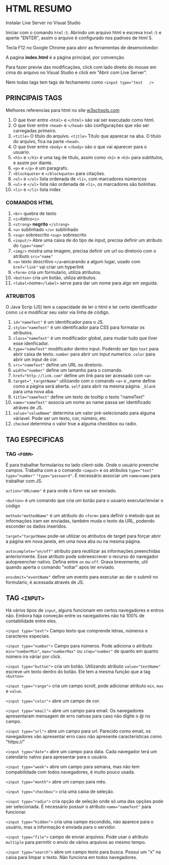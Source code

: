 # HTML RESUMO

Instalar Live Server no Visual Studio

Iniciar com o comando `html:5`. Abrindo um arquivo html e escreva `html:5` e aperte "ENTER", assim o arquivo é configurado nos padroes de html 5.

Tecla F12 no Google Chrome para abrir as ferramentas de desenvolvedor.

A pagina **index.html** é a página principal, por convenção.

Para fazer previw das modificações, click com lado direito do mouse em cima do arquivo no Visual Studio e click em "Abrir com Live Server".

Nem todas tags tem tags de fechamento como `<input type="text   />`

## PRINCIPAIS TAGS

Melhores referencias para html no site [w3schools.com](w3schools.com)

1. O que tiver entre `<html>` e `</html>` são vai ser executado como html.
1. O que tiver entre `<head>` e `</head>` são configurações que vão ser carregadas primeiro.
1. `<title>` O titulo do arquivo. `<title>` Titulo que aparecar na aba. O titulo do arquivo, fica na parte `<head>`.
1. O que tiver entre `<body>` e `</body>` são o que vai aparecer para o usuario.
1. `<h1>` e `</h1>`  é uma tag de título, assim como `<h2>` e `<h3>` para subtitulos, e assim por diante.
1. `<p>` e `</p>` é um paragrafo.
1. `<blockquote>` e `</blockquote>` para citações.
1. `<ol>` e `</ol>` lista ordenada de `<li>`, com marcadores númericos
1. `<ul>` e `</ul>` lista não ordenada de `<li>`, os marcadores são bolinhas.
1. `<li>` e `</li>` lista index

### COMANDOS HTML

1. `<br>` quebra de texto
1. `<i>`*italico*`<i>`
1. `<strong>` **negrito** `</strong>`
1. `<u>` sublinhado `</u>` sublinhado
1. `<sup>` sobrescrito `<sup>` sobrescrito
1. `<input/>` Abre uma caixa de do tipo de input, precisa definir um atributo do `type="name"`
1. `<img/>` mostra uma imagem, precisa definir um url ou diretorio com o atributo `src="name"`
1. `<a>` texto descritivo `</a>`ancarando a algum lugar, usado com `href="link"` vai criar um hyperlink
1. `<form>` cria um formulario, utiliza atributos.
1. `<button>` cria um botão, utiliza atributos.
1. `<label>`nome`</label>` serve para dar um nome para algo em seguida.

### ATRUBITOS

O Java Scrip (JS) tem a capacidade de ler o html e ler certo identificador como `id` e modificar seu valor via linha de código.

1. `id="nameText"` é um identificador para o JS.
1. `style="nameText"` é um identificador para CSS para formatar os atributos.
1. `class="nameText"` é um modificador global, para mudar tudo que tiver esse idenficador.
1. `type="nameText"` modificador dentro input. Podendo ser tipo `text` para abrir caixa de texto. `number` para abrir um input numerico. `color` para abrir um input de cor.
1. `src="nameText"` define um URL ou diretorio.
1. `width="number"` define um tamanho para o comando.
1. `href="http://link.com"` define um link para ser acessado com `<a>`
1. `target="_targetName"` utilizando com o comando `<a>` o _name define como a página será aberta. `self` para abrir na mesma página. `_blank` para uma nova aba.
1. `title="nameText"` define um texto de tooltip o texto "nameText"
1. `name="nameText"` associa um nome ao name passa ser identificado atráves de JS.
1. `value="valueName"` determina um valor pré-selecionado para alguma váriavel. Pode ser um texto, cor, número, etc.
1. `checked` determina o valor true a alguma checkbox ou radio.

## TAG ESPECIFICAS

### TAG `<FORM>`

É para trabalhar formularios no lado client-side. Onde o usuário preenche campos.
Trabalha com a o comando `<imput>` e os atribulos `type="text"` `type="number"` `"type="password"`. É necessário associar um `name=name` para trabalhar com JS.

`action="URLname"` é para onde o form vai ser enviado.

`<button>` é um comando que cria um botão para o usuario executar/enviar o código

`method="methodName"` é um atributo do `<form>` para definir o metodo que as informações iram ser enviadas, também muda o texto da URL, podendo esconder os dados inseridos.

`target="targetName` pode-se utilizar os atributos de target para forçar abrir a página em nova janela, em uma nova aba ou na mesma página.

`autocomplete="on/off"` atributo para reutilizar as informações preenchidas anteriormente. Esse atributo pode sobreescrever o recurso do navegador autopreencher nativo. Defina entre `on` ou `off`. Grava brevemente, util quando aperta o comando "voltar" apos ter enviado.

`onsubmit="eventName"` define um evento para executar ao dar o submit no formulario, é acessada através de JS.

## TAG `<INPUT>`

Há vários tipos de `input`, alguns funcionam em certos navegadores e entros não. Embora haja conveção entre os navegadores não há 100% de contabilidade entre eles.

`<input type="text">` Campo texto que comprende letras, números e caracteres especiais.

`<input type="number">` Campo para números. Pode adiciona o atributo `min="numberMin"`, `max="numberMax"` ou `step="number"` de quanto em quanto número ira váriar por click.

`<input type="button">` cria um botão. Utilizando atributo `value="textName"` escreve um texto dentro do botão. Ele tem a mesma função que a tag `<button>`

`<input type="range">` cria um campo scroll, pode adicionar atributo `min`, `max` e `value`.

`<input type="color">` abre um campo de cor.

`<input type="email">` abre um campo para email. Os navegadores apresentaram mensagem de erro nativas para caso não digite o @ no campo.

`<input type="url">` abre um campo para url. Parecido como email, os navegadores vão apresentar erro caso não apresente caracteristicas como "https://"

`<input type="date">` abre um campo para data. Cada navegador terá um calendário nativo para apresentar para o usuário.

`<input type="week">` abre um campo para semana, mas não tem compabilidade com todos navegadores, é muito pouco usada.

`<input type="month">` abre um campo para mês.

`<input type="checkbox">` cria uma caixa de seleção.

`<input type="radio">` cria opção de seleção onde só uma das opções pode ser selecionada.  É necessário possuir o atributo `name="nameText"` para funcionar.

`<input type="hidden">` cria uma campo escondido, não aparece para o usuário, mas a informação é enviada para o servidor.

`<input type="file">` campo de enviar arquivos. Pode usar o atributo `multiple` para permitir o envio de vários arquivos ao mesmo tempo.

`<input type="search">` abre um campo texto para busca. Possui um "x" na caixa para limpar o texto. Não funciona em todos navegadores.

